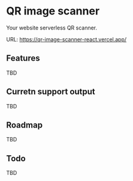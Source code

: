 # QR image scanner 

Your website serverless QR scanner.  

URL: https://qr-image-scanner-react.vercel.app/    

## Features  
TBD    

## Curretn support output  
TBD  

## Roadmap
TBD  

## Todo
TBD  